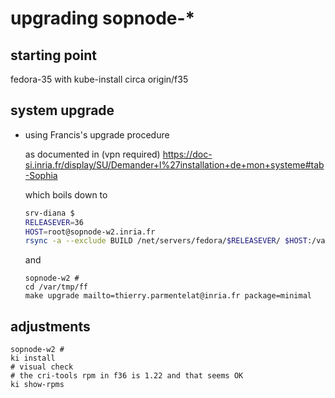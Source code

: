 # upgrading sopnode-*

## starting point

fedora-35 with kube-install circa origin/f35

## system upgrade

* using Francis's upgrade procedure

  as documented in (vpn required) <https://doc-si.inria.fr/display/SU/Demander+l%27installation+de+mon+systeme#tab-Sophia>

  which  boils down to

  ```bash
  srv-diana $
  RELEASEVER=36
  HOST=root@sopnode-w2.inria.fr
  rsync -a --exclude BUILD /net/servers/fedora/$RELEASEVER/ $HOST:/var/tmp/ff
  ```

  and

  ```
  sopnode-w2 #
  cd /var/tmp/ff
  make upgrade mailto=thierry.parmentelat@inria.fr package=minimal
  ```

## adjustments

```
sopnode-w2 #
ki install
# visual check
# the cri-tools rpm in f36 is 1.22 and that seems OK
ki show-rpms
```
